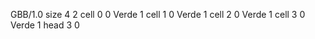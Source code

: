 <gs-board without-header> GBB/1.0
size 4 2
cell 0 0 Verde 1
cell 1 0 Verde 1
cell 2 0 Verde 1
cell 3 0 Verde 1
head 3 0
 </gs-board>